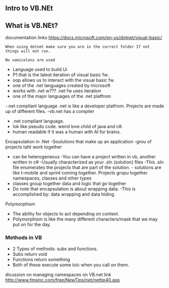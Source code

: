 ## Intro to VB.NEt
## What is VB.NEt?

documentation links
https://docs.microsoft.com/en-us/dotnet/visual-basic/

    When using dotnet make sure you are in the correct folder If not things will not run.

    No semicolons are used

- Language used to build Ui
- P1 that is the latest iteration of visual basic fw.
- oop allows us to interact with the visual basic fw.
- one of the .net languages created by microsoft
- works with .net w??? .net fw uses iteration
- one of the major languages of the .net platfrom

-.net compliant language
   .net is like a developer platfrom.
Projects are made up of different files.
-vb.net has a compiler
- .net compliant language.
- lok like pseudo code.
   weird love child of java and c#.
- human readable if it was a human with AI for brains.

Encapsulation in .Net
-Soulutions that make up an application
   -grou of projects taht work together
   - can be heterogeneous
      -You can have a project written in vb, another written in c#
      -Usually characterized as your .sln (solution) files
         -This .sln file enumerates the projects that are part of the solution.
         - solutions are like t-mobile and sprint coming together.
   Projects gropu together namespaces, classes and other types
   - classes group together data and logic that go together 
   - Do note that encapsulation is about wrapping data.
      -This is accomplished by: data wrapping and data hiding.

Polymorphism
- The ability for objects to act depending on context.
- Polymorphism is like the many different characters/mask that we may put on for the day.

### Methods in VB
- 2 Types of methods: subs and functions.
- Subs return void
- Functions return something 
- Both of these execute some loic when you call on them.


dicussion on managing namespaces on VB.net link
http://www.fmsinc.com/free/NewTips/net/nettip40.asp


